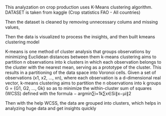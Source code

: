 This analyzation on crop production uses K-Means clustering algorithm.
DATASET is taken from kaggle (Crop statistics FAO - All countries)

Then the dataset is cleaned by removing unnecessary colums and missing values,

Then the data is visualized to process the insights, and then built kmeans clustering model

K-means is one method of cluster analysis that groups observations by minimizing Euclidean distances between them
k-means clustering aims to partition n observations into k clusters in which each observation belongs to the cluster with the nearest mean, serving as a prototype of the cluster. This results in a partitioning of the data space into Voronoi cells.
Given a set of observations (x1, x2, …, xn), where each observation is a d-dimensional real vector, k-means clustering aims to partition the n observations into k groups G = {G1, G2, …, Gk} so as to minimize the within-cluster sum of squares (WCSS) defined with the formula −  argmin∑i=1k∑x∈Si∥x−μi∥2

Then with the help WCSS, the data are grouped into clusters, which helps in analyzing huge data and get insights quickly
